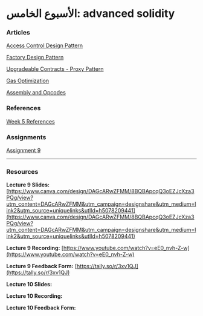 # الأسبوع الخامس: advanced solidity

### Articles

[Access Control Design Pattern](https://www.notion.so/Access-Control-Design-Pattern-1b8b1099640d80a1bd2ef92317015029?pvs=21)

[Factory Design Pattern](https://www.notion.so/Factory-Design-Pattern-1b8b1099640d802788e9f46d80295103?pvs=21)

[Upgradeable Contracts - Proxy Pattern](https://www.notion.so/Upgradeable-Contracts-Proxy-Pattern-1b8b1099640d80f1a0fee1a2c3b263c8?pvs=21)

[Gas Optimization](https://www.notion.so/Gas-Optimization-1b8b1099640d80f4a7fae2a08e3059fc?pvs=21)

[Assembly and Opcodes](https://www.notion.so/Assembly-and-Opcodes-1b8b1099640d80779ba9f8b26b6e9cbe?pvs=21)

### References

[Week 5 References](https://www.notion.so/Week-5-References-1b8b1099640d81f5a570de159c85aee1?pvs=21)

### Assignments

[Assignment 9](https://www.notion.so/Assignment-9-1b8b1099640d811e80a0faac3b3a4a09?pvs=21)

---

### Resources

**Lecture 9 Slides:** [https://www.canva.com/design/DAGcARwZFMM/8BQBApcqQ3oEZJcXza3PQg/view?utm_content=DAGcARwZFMM&utm_campaign=designshare&utm_medium=link2&utm_source=uniquelinks&utlId=h5078209441](https://www.canva.com/design/DAGcARwZFMM/8BQBApcqQ3oEZJcXza3PQg/view?utm_content=DAGcARwZFMM&utm_campaign=designshare&utm_medium=link2&utm_source=uniquelinks&utlId=h5078209441)

**Lecture 9 Recording:** [https://www.youtube.com/watch?v=eE0_nvh-Z-w](https://www.youtube.com/watch?v=eE0_nvh-Z-w)

**Lecture 9 Feedback Form:** [https://tally.so/r/3xv1QJ](https://tally.so/r/3xv1QJ)

**Lecture 10 Slides:**

**Lecture 10 Recording:**

**Lecture 10 Feedback Form:**
